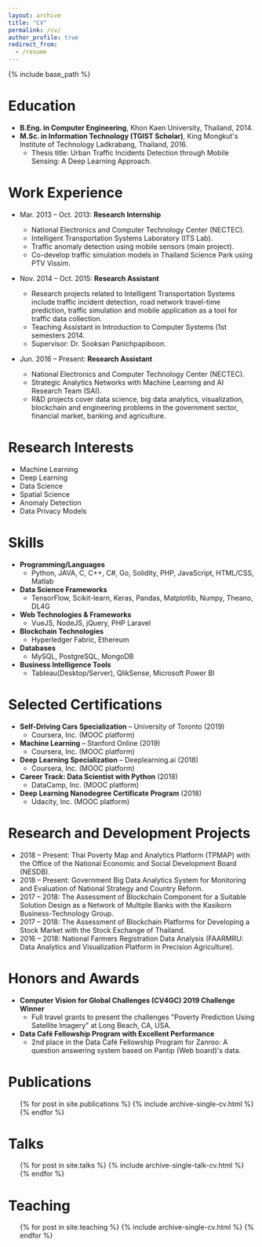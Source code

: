 ```yaml
---
layout: archive
title: "CV"
permalink: /cv/
author_profile: true
redirect_from:
  - /resume
---
```


{% include base_path %}

Education
======
* **B.Eng. in Computer Engineering**, Khon Kaen University, Thailand, 2014.
* **M.Sc. in Information Technology (TGIST Scholar)**, King Mongkut's Institute of Technology Ladkrabang, Thailand, 2016.
  * Thesis title: Urban Traffic Incidents Detection through Mobile Sensing: A Deep Learning Approach.

Work Experience
======
* Mar. 2013 – Oct. 2013: **Research Internship**
  * National Electronics and Computer Technology Center (NECTEC).
  * Intelligent Transportation Systems Laboratory (ITS Lab).
  * Traffic anomaly detection using mobile sensors (main project).
  * Co-develop traffic simulation models in Thailand Science Park using PTV Vissim.

* Nov. 2014 – Oct. 2015: **Research Assistant**
  * Research projects related to Intelligent Transportation Systems include traffic incident detection, road network travel-time prediction, traffic simulation and mobile application as a tool for traffic data collection.
  * Teaching Assistant in Introduction to Computer Systems (1st semesters 2014.
  * Supervisor: Dr. Sooksan Panichpapiboon.
 
* Jun. 2016 – Present: **Research Assistant**
  * National Electronics and Computer Technology Center (NECTEC).
  * Strategic Analytics Networks with Machine Learning and AI Research Team (SAI).
  * R&D projects cover data science, big data analytics, visualization, blockchain and engineering problems in the government sector, financial market, banking and agriculture.

Research Interests
======
*  Machine Learning
*  Deep Learning
*  Data Science
*  Spatial Science
*  Anomaly Detection
*  Data Privacy Models

Skills
======
* **Programming/Languages**
  * Python, JAVA, C, C++, C#, Go, Solidity, PHP, JavaScript, HTML/CSS, Matlab
* **Data Science Frameworks**
  * TensorFlow, Scikit-learn, Keras, Pandas, Matplotlib, Numpy, Theano, DL4G
* **Web Technologies & Frameworks**
  * VueJS, NodeJS, jQuery, PHP Laravel
* **Blockchain Technologies**
  * Hyperledger Fabric, Ethereum
* **Databases**
  * MySQL, PostgreSQL, MongoDB
* **Business Intelligence Tools**
  * Tableau(Desktop/Server), QlikSense, Microsoft Power BI

Selected Certifications
======
* **Self-Driving Cars Specialization** – University of Toronto (2019)
  * Coursera, Inc. (MOOC platform)
* **Machine Learning** – Stanford Online (2019)
  * Coursera, Inc. (MOOC platform)
* **Deep Learning Specialization** – Deeplearning.ai (2018)
  * Coursera, Inc. (MOOC platform)
* **Career Track: Data Scientist with Python** (2018)
  * DataCamp, Inc. (MOOC platform)
* **Deep Learning Nanodegree Certificate Program** (2018)
  * Udacity, Inc. (MOOC platform)

Research and Development Projects
======
* 2018 – Present: Thai Poverty Map and Analytics Platform (TPMAP) with the Office of the National Economic and Social Development Board (NESDB).
* 2018 – Present: Government Big Data Analytics System for Monitoring and Evaluation of National Strategy and Country Reform.
* 2017 – 2018: The Assessment of Blockchain Component for a Suitable Solution Design as a Network of Multiple Banks with the Kasikorn Business-Technology Group.
* 2017 – 2018: The Assessment of Blockchain Platforms for Developing a Stock Market with the Stock Exchange of Thailand.
* 2016 – 2018: National Farmers Registration Data Analysis (FAARMRU: Data Analytics and Visualization Platform in Precision Agriculture).

Honors and Awards
======
* **Computer Vision for Global Challenges (CV4GC) 2019 Challenge Winner**
  * Full travel grants to present the challenges "Poverty Prediction Using Satellite Imagery" at Long Beach, CA, USA.
* **Data Café Fellowship Program with Excellent Performance**
  * 2nd place in the Data Café Fellowship Program for Zanroo: A question answering system based on Pantip (Web board)'s data.

Publications
======
  <ul>{% for post in site.publications %}
    {% include archive-single-cv.html %}
  {% endfor %}</ul>
  
Talks
======
  <ul>{% for post in site.talks %}
    {% include archive-single-talk-cv.html %}
  {% endfor %}</ul>
  
Teaching
======
  <ul>{% for post in site.teaching %}
    {% include archive-single-cv.html %}
  {% endfor %}</ul>
